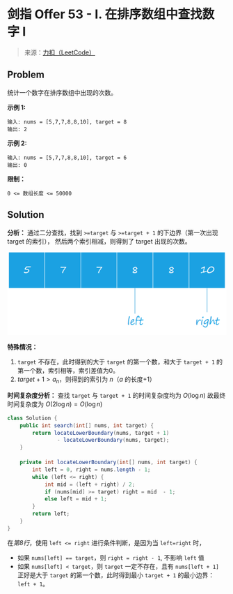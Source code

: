 # 剑指 Offer 53 - I. 在排序数组中查找数字 I

> 来源：[力扣（LeetCode）](https://leetcode-cn.com/problems/zai-pai-xu-shu-zu-zhong-cha-zhao-shu-zi-lcof)

## Problem

统计一个数字在排序数组中出现的次数。

**示例 1:**

```
输入: nums = [5,7,7,8,8,10], target = 8
输出: 2
```

**示例 2:**

```
输入: nums = [5,7,7,8,8,10], target = 6
输出: 0
```

**限制：**

```
0 <= 数组长度 <= 50000
```

## Solution

**分析：** 通过二分查找，找到 `>=target` 与 `>=target + 1` 的下边界（第一次出现 target 的索引），
然后两个索引相减，则得到了 target 出现的次数。

![picture 14](./images/Offer53/pic_1617074436594_20210330112040_79.png "Fig. Search Demo: Final State, result = right - left")

**特殊情况：**

1. `target` 不存在，此时得到的大于 `target` 的第一个数，和大于 `target + 1` 的第一个数，索引相等，索引差值为0。
2. $target + 1 > a_n$，则得到的索引为 $n$（$a$ 的长度+1）

**时间复杂度分析：** 查找 `target` 与 `target + 1` 的时间复杂度均为 $O(\log n)$ 故最终时间复杂度为 $O(2\log n) = O(\log n)$

```java {8, 13}
class Solution {
    public int search(int[] nums, int target) {
        return locateLowerBoundary(nums, target + 1)
                - locateLowerBoundary(nums, target);
    }

    private int locateLowerBoundary(int[] nums, int target) {
        int left = 0, right = nums.length - 1;
        while (left <= right) {
            int mid = (left + right) / 2;
            if (nums[mid] >= target) right = mid  - 1;
            else left = mid + 1;
        }
        return left;
    }
}
```

在*第8行*，使用 `left <= right` 进行条件判断，是因为当 `left=right` 时，

- 如果 `nums[left] == target`，则 `right = right - 1`, 不影响 `left` 值
- 如果 `nums[left] < target`，则 `target` 一定不存在，且有 `nums[left + 1]` 正好是大于 `target` 的第一个数，此时得到最小 `target + 1` 的最小边界：`left + 1`。
